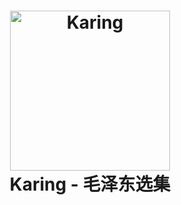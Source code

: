 <h1 align="center">
  <img src="./assets/img/mascot.jpg" alt="Karing" width="256" />
  <br>
  Karing - 毛泽东选集
  <br>
</h1>

